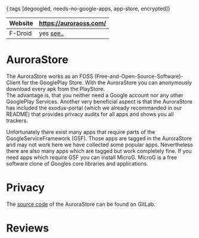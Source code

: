 {:tags [degoogled, needs-no-google-apps, app-store, encrypted]}

| Website | https://auroraoss.com/                          |
|---------|-----------------------------------------------|
| F-Droid | yes [see..](https://f-droid.org/en/packages/com.aurora.store/)


# AuroraStore

The AuroraStore works as an FOSS (Free-and-Open-Source-Software)-Client for the GooglePlay Store. With the AuroraStore you can anonymously download every apk from the PlayStore.  
The advantage is, that you neither need a Google account nor any other GooglePlay Services. Another very beneficial aspect is that the AuroraStore has included the exodus-portal (which we already recommanded in our README) that provides privacy audits for all apps and shows you all trackers.

Unfortunately there exist many apps that require parts of the GoogleServiceFramework (GSF). Those apps are tagged in the AuroraStore and may not work here we have collected some popular apps. Nevertheless there are also many apps which are tagged but work completely fine.
If you need apps which require GSF you can install MicroG. MicroG is a free software clone of Googles core libraries and applications.

# Privacy

The [source code](https://gitlab.com/AuroraOSS/AuroraStore) of the AuroraStore can be found on GitLab.


# Reviews




